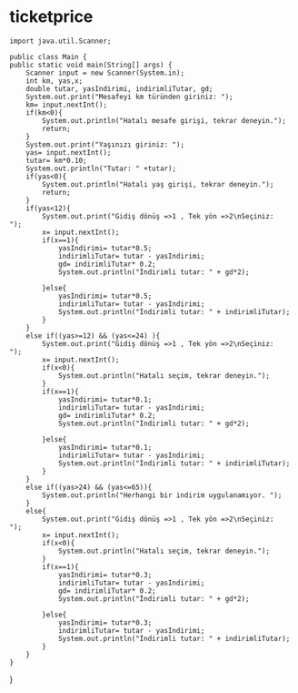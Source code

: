 # ticketprice
    import java.util.Scanner;

    public class Main {
    public static void main(String[] args) {
        Scanner input = new Scanner(System.in);
        int km, yas,x;
        double tutar, yasIndirimi, indirimliTutar, gd;
        System.out.print("Mesafeyi km türünden giriniz: ");
        km= input.nextInt();
        if(km<0){
            System.out.println("Hatalı mesafe girişi, tekrar deneyin.");
            return;
        }
        System.out.print("Yaşınızı giriniz: ");
        yas= input.nextInt();
        tutar= km*0.10;
        System.out.println("Tutar: " +tutar);
        if(yas<0){
            System.out.println("Hatalı yaş girişi, tekrar deneyin.");
            return;
        }
        if(yas<12){
            System.out.print("Gidiş dönüş =>1 , Tek yön =>2\nSeçiniz:   ");
            x= input.nextInt();
            if(x==1){
                yasIndirimi= tutar*0.5;
                indirimliTutar= tutar - yasIndirimi;
                gd= indirimliTutar* 0.2;
                System.out.println("İndirimli tutar: " + gd*2);

            }else{
                yasIndirimi= tutar*0.5;
                indirimliTutar= tutar - yasIndirimi;
                System.out.println("İndirimli tutar: " + indirimliTutar);
            }
        }
        else if((yas>=12) && (yas<=24) ){
            System.out.print("Gidiş dönüş =>1 , Tek yön =>2\nSeçiniz:   ");
            x= input.nextInt();
            if(x<0){
                System.out.println("Hatalı seçim, tekrar deneyin.");
            }
            if(x==1){
                yasIndirimi= tutar*0.1;
                indirimliTutar= tutar - yasIndirimi;
                gd= indirimliTutar* 0.2;
                System.out.println("İndirimli tutar: " + gd*2);

            }else{
                yasIndirimi= tutar*0.1;
                indirimliTutar= tutar - yasIndirimi;
                System.out.println("İndirimli tutar: " + indirimliTutar);
            }
        }
        else if((yas>24) && (yas<=65)){
            System.out.println("Herhangi bir indirim uygulanamıyor. ");
        }
        else{
            System.out.print("Gidiş dönüş =>1 , Tek yön =>2\nSeçiniz:   ");
            x= input.nextInt();
            if(x<0){
                System.out.println("Hatalı seçim, tekrar deneyin.");
            }
            if(x==1){
                yasIndirimi= tutar*0.3;
                indirimliTutar= tutar - yasIndirimi;
                gd= indirimliTutar* 0.2;
                System.out.println("İndirimli tutar: " + gd*2);

            }else{
                yasIndirimi= tutar*0.3;
                indirimliTutar= tutar - yasIndirimi;
                System.out.println("İndirimli tutar: " + indirimliTutar);
            }
        }
    }
}

